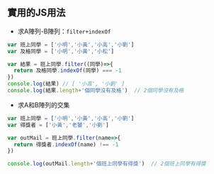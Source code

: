 ## 實用的JS用法

- 求A陣列-B陣列：`filter+indexOf`

```js
var 班上同學 = ['小明','小黃','小高','小劉']
var 及格同學 = ['小明','小黃','小松']

var 結果 = 班上同學.filter((同學)=>{
  return 及格同學.indexOf(同學) === -1
})
console.log(結果) // [ '小高', '小劉' ]
console.log(結果.length+'個同學沒有及格')  // 2個同學沒有及格
```

- 求A和B陣列的交集

```js
var 班上同學 = ['小明','小黃','小高','小劉']
var 得獎者 = ['小黃','老饕','小劉']

var outMail = 班上同學.filter(name=>{
  return 得獎者.indexOf(name) !== -1
})

console.log(outMail.length+'個班上同學有得獎')  // 2個班上同學有得獎
```
